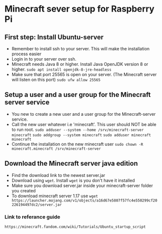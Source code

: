 # Minecraft sever setup for Raspberry Pi

## First step: Install Ubuntu-server 
* Remember to install ssh to your server. This will make the installation process easier
* Login in to your server over ssh.
* Minecraft needs Java 8 or higher. Install Java OpenJDK version 8 or higher.
`sudo apt install openjdk-8-jre-headless`
* Make sure that port 25565 is open on your server. (The Minecraft server will listen on this port)
`sudo ufw allow 25565`



## Setup a user and a user group for the Minecraft server service
* You new to create a new user and a user group for the Minecraft-server service.
* Call the new user whatever i.e 'minecraft'. This user should NOT be able to run root.
`sudo adduser --system --home /srv/minecraft-server minecraft`
`sudo addgroup --system minecraft`
`sudo adduser minecraft minecraft`
* Continue the installation on the new minecraft user
`sudo chown -R minecraft.minecraft /srv/minecraft-server`

## Download the Minecraft server java edition
* Find the download link to the newest server.jar
* Download using `wget`. Install `wget` is you don't have it installed
* Make sure you download server.jar inside your minecraft-server folder you created
* To download minecraft server 1.17 use `wget https://launcher.mojang.com/v1/objects/a16d67e5807f57fc4e550299cf20226194497dc2/server.jar`



### Link to referance guide
`https://minecraft.fandom.com/wiki/Tutorials/Ubuntu_startup_script`

